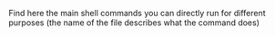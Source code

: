 
Find here the main shell commands you can directly run for different purposes (the name of the file describes what the command does)

